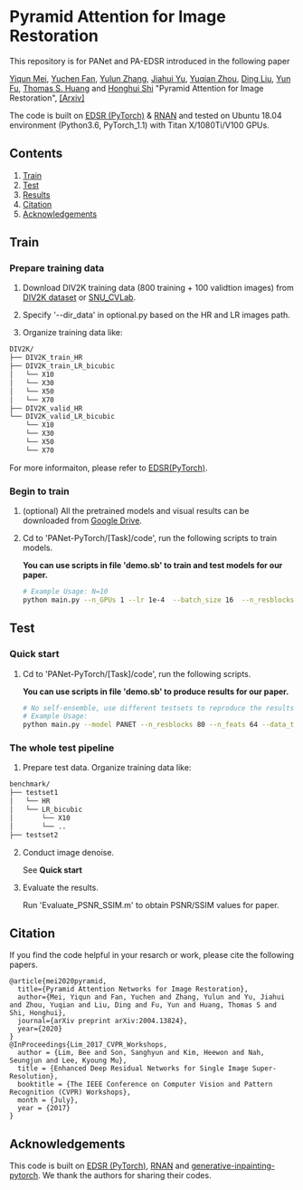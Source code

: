 # Pyramid Attention for Image Restoration
This repository is for PANet and PA-EDSR introduced in the following paper

[Yiqun Mei](http://yiqunm2.web.illinois.edu/), [Yuchen Fan](https://scholar.google.com/citations?user=BlfdYL0AAAAJ&hl=en), [Yulun Zhang](http://yulunzhang.com/), [Jiahui Yu](https://jiahuiyu.com/), [Yuqian Zhou](https://yzhouas.github.io/), [Ding Liu](https://scholar.google.com/citations?user=PGtHUI0AAAAJ&hl=en), [Yun Fu](http://www1.ece.neu.edu/~yunfu/), [Thomas S. Huang](http://ifp-uiuc.github.io/) and [Honghui Shi](https://www.humphreyshi.com/) "Pyramid Attention for Image Restoration", [[Arxiv]](https://temp) 

The code is built on [EDSR (PyTorch)](https://github.com/thstkdgus35/EDSR-PyTorch) & [RNAN](https://github.com/yulunzhang/RNAN) and tested on Ubuntu 18.04 environment (Python3.6, PyTorch_1.1) with Titan X/1080Ti/V100 GPUs.

## Contents
1. [Train](#train)
2. [Test](#test)
3. [Results](#results)
4. [Citation](#citation)
5. [Acknowledgements](#acknowledgements)

## Train
### Prepare training data 

1. Download DIV2K training data (800 training + 100 validtion images) from [DIV2K dataset](https://data.vision.ee.ethz.ch/cvl/DIV2K/) or [SNU_CVLab](https://cv.snu.ac.kr/research/EDSR/DIV2K.tar).

2. Specify '--dir_data' in optional.py based on the HR and LR images path.

3. Organize training data like:
```bash
DIV2K/
├── DIV2K_train_HR
├── DIV2K_train_LR_bicubic
│   └── X10
│   └── X30
│   └── X50
│   └── X70
├── DIV2K_valid_HR
└── DIV2K_valid_LR_bicubic
    └── X10
    └── X30
    └── X50
    └── X70
```

For more informaiton, please refer to [EDSR(PyTorch)](https://github.com/thstkdgus35/EDSR-PyTorch).

### Begin to train

1. (optional) All the pretrained models and visual results can be downloaded from [Google Drive](https://drive.google.com/open?id=1q9iUzqYX0fVRzDu4J6fvSPRosgOZoJJE).

2. Cd to 'PANet-PyTorch/[Task]/code', run the following scripts to train models.

    **You can use scripts in file 'demo.sb' to train and test models for our paper.**

    ```bash
    # Example Usage: N=10
    python main.py --n_GPUs 1 --lr 1e-4  --batch_size 16  --n_resblocks 80 --save_models --epoch 1000 --decay 200-400-600-800 --model PANET --scale 50 --patch_size 48 --reset --save PANET_N50 --n_feats 64 --data_train DIV2K --chop
    ```
## Test
### Quick start

1. Cd to 'PANet-PyTorch/[Task]/code', run the following scripts.

    **You can use scripts in file 'demo.sb' to produce results for our paper.**

    ```bash
    # No self-ensemble, use different testsets to reproduce the results in the paper.
    # Example Usage: 
    python main.py --model PANET --n_resblocks 80 --n_feats 64 --data_test Urban100 --scale 10 --save_results --chop --test_only  --pre_train ../path_to_model
    ```

### The whole test pipeline
1. Prepare test data. Organize training data like:
```bash
benchmark/
├── testset1
│   └── HR 
│   └── LR_bicubic
│   	└── X10
│   	└── ..
├── testset2
```
2. Conduct image denoise. 

    See **Quick start**
3. Evaluate the results.

    Run 'Evaluate_PSNR_SSIM.m' to obtain PSNR/SSIM values for paper.

## Citation
If you find the code helpful in your resarch or work, please cite the following papers.
```
@article{mei2020pyramid,
  title={Pyramid Attention Networks for Image Restoration},
  author={Mei, Yiqun and Fan, Yuchen and Zhang, Yulun and Yu, Jiahui and Zhou, Yuqian and Liu, Ding and Fu, Yun and Huang, Thomas S and Shi, Honghui},
  journal={arXiv preprint arXiv:2004.13824},
  year={2020}
}
@InProceedings{Lim_2017_CVPR_Workshops,
  author = {Lim, Bee and Son, Sanghyun and Kim, Heewon and Nah, Seungjun and Lee, Kyoung Mu},
  title = {Enhanced Deep Residual Networks for Single Image Super-Resolution},
  booktitle = {The IEEE Conference on Computer Vision and Pattern Recognition (CVPR) Workshops},
  month = {July},
  year = {2017}
}
```
## Acknowledgements
This code is built on [EDSR (PyTorch)](https://github.com/thstkdgus35/EDSR-PyTorch), [RNAN](https://github.com/yulunzhang/RNAN) and [generative-inpainting-pytorch](https://github.com/daa233/generative-inpainting-pytorch). We thank the authors for sharing their codes.
